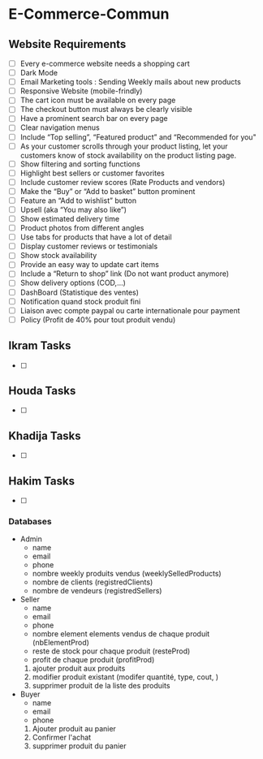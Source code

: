 # E-Commerce-Commun

## Website Requirements
- [ ] Every e-commerce website needs a shopping cart
- [ ] Dark Mode
- [ ] Email Marketing tools : Sending Weekly mails about new products
- [ ] Responsive Website (mobile-frindly)
- [ ] The cart icon must be available on every page
- [ ] The checkout button must always be clearly visible
- [ ] Have a prominent search bar on every page
- [ ] Clear navigation menus
- [ ] Include “Top selling”, “Featured product” and “Recommended for you"
- [ ] As your customer scrolls through your product listing, let your customers know of stock availability on the product listing page.
- [ ] Show filtering and sorting functions
- [ ] Highlight best sellers or customer favorites
- [ ] Include customer review scores (Rate Products and vendors)
- [ ] Make the “Buy” or “Add to basket” button prominent
- [ ] Feature an “Add to wishlist” button
- [ ] Upsell (aka “You may also like”)
- [ ] Show estimated delivery time
- [ ] Product photos from different angles
- [ ] Use tabs for products that have a lot of detail
- [ ] Display customer reviews or testimonials
- [ ] Show stock availability
- [ ] Provide an easy way to update cart items
- [ ] Include a “Return to shop” link (Do not want product anymore)
- [ ] Show delivery options (COD,...)
- [ ] DashBoard (Statistique des ventes)
- [ ] Notification quand stock produit fini
- [ ] Liaison avec compte paypal ou carte internationale pour payment
- [ ] Policy (Profit de 40% pour tout produit vendu)

## Ikram Tasks
- [ ] 
## Houda Tasks
- [ ] 
## Khadija Tasks
- [ ] 
## Hakim Tasks
- [ ] 
### Databases
- Admin
  - name
  - email
  - phone
  - nombre weekly produits vendus (weeklySelledProducts)
  - nombre de clients (registredClients)
  - nombre de vendeurs (registredSellers)
- Seller
  - name
  - email
  - phone
  - nombre element elements vendus de chaque produit (nbElementProd)
  - reste de stock pour chaque produit (resteProd)
  - profit de chaque produit (profitProd)
  1. ajouter produit aux produits
  2. modifier produit existant (modifer quantité, type, cout, )
  3. supprimer produit de la liste des produits
- Buyer
  - name
  - email
  - phone
  1. Ajouter produit au panier
  2. Confirmer l'achat
  3. supprimer produit du panier
